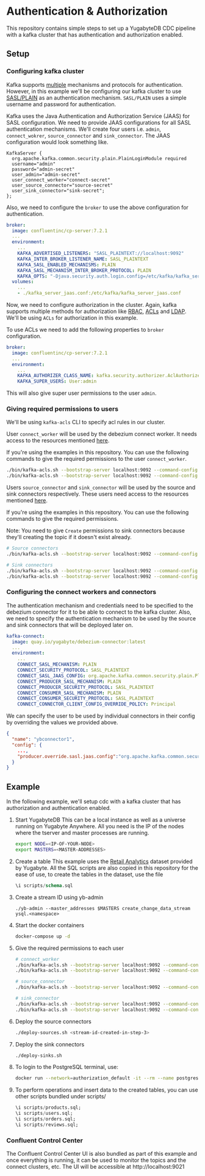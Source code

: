 # Authentication & Authorization

This repository contains simple steps to set up a YugabyteDB CDC pipeline with a kafka cluster that has authentication and authorization enabled.

## Setup

### Configuring kafka cluster
Kafka supports [multiple](https://docs.confluent.io/platform/current/kafka/overview-authentication-methods.html#authentication-methods-overview) mechanisms and protocols for authentication. However, in this example we'll be configuring our kafka cluster to use [SASL/PLAIN](https://docs.confluent.io/platform/current/kafka/authentication_sasl/authentication_sasl_plain.html#configuring-plain) as an authentication mechanism. `SASL/PLAIN` uses a simple username and password for authentication.

Kafka uses the Java Authentication and Authorization Service (JAAS) for SASL configuration. We need to provide JAAS configurations for all SASL authentication mechanisms. We'll create four users i.e. `admin`, `connect_wokrer`, `source_connector` and `sink_connector`. The JAAS configuration would look something like.

```
KafkaServer {
  org.apache.kafka.common.security.plain.PlainLoginModule required
  username="admin"
  password="admin-secret"
  user_admin="admin-secret"
  user_connect_worker="connect-secret"
  user_source_connector="source-secret"
  user_sink_connector="sink-secret";
};
```

Also, we need to configure the `broker` to use the above configuration for authentication.

```yaml
broker:
  image: confluentinc/cp-server:7.2.1
  ...
  environment:
    ...
    KAFKA_ADVERTISED_LISTENERS: "SASL_PLAINTEXT://localhost:9092"
    KAFKA_INTER_BROKER_LISTENER_NAME: SASL_PLAINTEXT
    KAFKA_SASL_ENABLED_MECHANISMS: PLAIN
    KAFKA_SASL_MECHANISM_INTER_BROKER_PROTOCOL: PLAIN
    KAFKA_OPTS: "-Djava.security.auth.login.config=/etc/kafka/kafka_server_jaas.conf"
  volumes:
    ...
    - ./kafka_server_jaas.conf:/etc/kafka/kafka_server_jaas.conf
```

Now, we need to configure authorization in the cluster. Again, kafka supports multiple methods for authorization like [RBAC](https://docs.confluent.io/platform/current/security/rbac/index.html), [ACLs](https://docs.confluent.io/platform/current/security/rbac/authorization-acl-with-mds.html) and [LDAP](https://docs.confluent.io/platform/current/security/csa-introduction.html#configuring-csa). We'll be using `ACLs` for authorization in this example.

To use ACLs we need to add the following properties to `broker` configuration.

```yaml
broker:
  image: confluentinc/cp-server:7.2.1
  ...
  environment:
    ...
    KAFKA_AUTHORIZER_CLASS_NAME: kafka.security.authorizer.AclAuthorizer
    KAFKA_SUPER_USERS: User:admin
```

This will also give super user permissions to the user `admin`.

### Giving required permissions to users
We'll be using `kafka-acls` CLI to specify acl rules in our cluster.

User `connect_worker` will be used by the debezium connect worker. It needs access to the resources mentioned [here](https://docs.confluent.io/platform/current/connect/security.html#worker-acl-requirements).

If you're using the examples in this repository. You can use the following commands to give the required permissions to the user `connect_worker`.

```bash
./bin/kafka-acls.sh --bootstrap-server localhost:9092 --command-config ./admin.properties --add --allow-principal User:connect_worker --operation ALL --topic 'kafka-connect' --resource-pattern-type 'PREFIXED'
./bin/kafka-acls.sh --bootstrap-server localhost:9092 --command-config ./admin.properties --add --allow-principal User:connect_worker --operation 'Read' --group '1'
```

Users `source_connector` and `sink_connector` will be used by the source and sink connectors respectively. These users need access to the resources mentioned [here](https://docs.confluent.io/platform/current/connect/security.html#connector-acl-requirements).

If you're using the examples in this repository. You can use the following commands to give the required permissions.

Note: You need to give `Create` permissions to sink connectors because they'll creating the topic if it doesn't exist already.

```bash
# Source connectors
./bin/kafka-acls.sh --bootstrap-server localhost:9092 --command-config ./admin.properties --add --allow-principal User:source_connector --operation 'Write' --operation 'Create' --operation 'Describe' --topic 'ybconnector' --resource-pattern-type 'PREFIXED'

# Sink connectors
./bin/kafka-acls.sh --bootstrap-server localhost:9092 --command-config ./admin.properties --add --allow-principal User:sink_connector --operation 'Create' --operation 'Read' --operation 'Describe' --topic 'ybconnector' --resource-pattern-type 'PREFIXED'
./bin/kafka-acls.sh --bootstrap-server localhost:9092 --command-config ./admin.properties --add --allow-principal User:sink_connector --operation 'Read' --group 'connect' --resource-pattern-type 'PREFIXED'
```

### Configuring the connect workers and connectors
The authentication mechanism and credentials need to be specified to the debezium connector for it to be able to connect to the kafka cluster. Also, we need to specify the authentication mechanism to be used by the source and sink connectors that will be deployed later on.

```yaml
kafka-connect:
  image: quay.io/yugabyte/debezium-connector:latest
  ...
  environment:
    ...
    CONNECT_SASL_MECHANISM: PLAIN
    CONNECT_SECURITY_PROTOCOL: SASL_PLAINTEXT
    CONNECT_SASL_JAAS_CONFIG: org.apache.kafka.common.security.plain.PlainLoginModule required username="connect_worker" password="connect-secret";
    CONNECT_PRODUCER_SASL_MECHANISM: PLAIN
    CONNECT_PRODUCER_SECURITY_PROTOCOL: SASL_PLAINTEXT
    CONNECT_CONSUMER_SASL_MECHANISM: PLAIN
    CONNECT_CONSUMER_SECURITY_PROTOCOL: SASL_PLAINTEXT
    CONNECT_CONNECTOR_CLIENT_CONFIG_OVERRIDE_POLICY: Principal
```

We can specify the user to be used by individual connectors in their config by overriding the values we provided above.


```json
{
  "name": "ybconnector1",
  "config": {
    ...,
    "producer.override.sasl.jaas.config":"org.apache.kafka.common.security.plain.PlainLoginModule required username=\"source_connector\" password=\"source-secret\";"
  }
}
```

## Example
In the following example, we'll setup cdc with a kafka cluster that has authorization and authentication enabled.

1. Start YugabyteDB
    This can be a local instance as well as a universe running on Yugabyte Anywhere. All you need is the IP of the nodes where the tserver and master processes are running.
    ```sh
    export NODE=<IP-OF-YOUR-NODE>
    export MASTERS=<MASTER-ADDRESSES>
    ```

2. Create a table
    This example uses the [Retail Analytics](https://docs.yugabyte.com/preview/sample-data/retail-analytics/) dataset provided by Yugabyte. All the SQL scripts are also copied in this repository for the ease of use, to create the tables in the dataset, use the file

    ```sql
    \i scripts/schema.sql
    ```

3. Create a stream ID using yb-admin
    ```
    ./yb-admin --master_addresses $MASTERS create_change_data_stream ysql.<namespace>
    ```

4. Start the docker containers

    ```sh
    docker-compose up -d
    ```

5. Give the required permissions to each user
    ```sh
    # connect_worker
    ./bin/kafka-acls.sh --bootstrap-server localhost:9092 --command-config ./admin.properties --add --allow-principal User:connect_worker --operation ALL --topic 'kafka-connect' --resource-pattern-type 'PREFIXED'
    ./bin/kafka-acls.sh --bootstrap-server localhost:9092 --command-config ./admin.properties --add --allow-principal User:connect_worker --operation 'Read' --group '1'

    # source_connector
    ./bin/kafka-acls.sh --bootstrap-server localhost:9092 --command-config ./admin.properties --add --allow-principal User:source_connector --operation 'Write' --operation 'Create' --operation 'Describe' --topic 'ybconnector' --resource-pattern-type 'PREFIXED'

    # sink_connector
    ./bin/kafka-acls.sh --bootstrap-server localhost:9092 --command-config ./admin.properties --add --allow-principal User:sink_connector --operation 'Create' --operation 'Read' --operation 'Describe' --topic 'ybconnector' --resource-pattern-type 'PREFIXED'
    ./bin/kafka-acls.sh --bootstrap-server localhost:9092 --command-config ./admin.properties --add --allow-principal User:sink_connector --operation 'Read' --group 'connect' --resource-pattern-type 'PREFIXED'
    ```

5. Deploy the source connectors

    ```sh
    ./deploy-sources.sh <stream-id-created-in-step-3>
    ```

6. Deploy the sink connectors
    ```sh
    ./deploy-sinks.sh
    ```

7. To login to the PostgreSQL terminal, use:
    ```sh
    docker run --network=authorization_default -it --rm --name postgresqlterm --link pg:postgresql --rm postgres:11.2 sh -c 'PGPASSWORD=postgres exec psql -h pg -p "$POSTGRES_PORT_5432_TCP_PORT" -U postgres'
    ```

8. To perform operations and insert data to the created tables, you can use other scripts bundled under scripts/
    ```sql
    \i scripts/products.sql;
    \i scripts/users.sql;
    \i scripts/orders.sql;
    \i scripts/reviews.sql;
    ```

### Confluent Control Center

The Confluent Control Center UI is also bundled as part of this example and once everything is running, it can be used to monitor the topics and the connect clusters, etc. The UI will be accessible at http://localhost:9021
